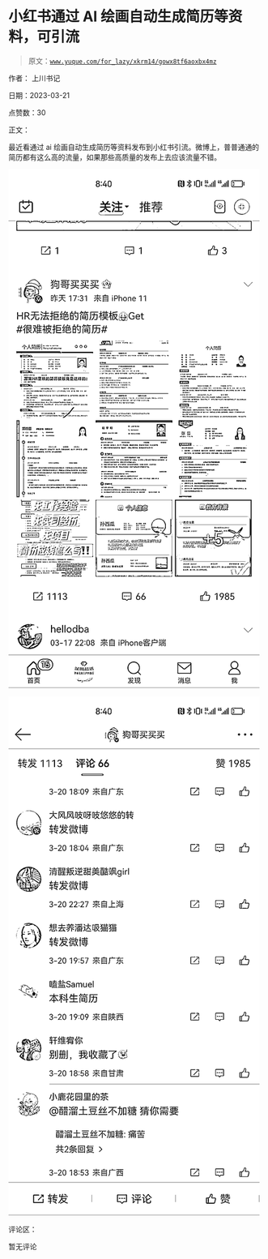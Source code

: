 # 小红书通过 AI 绘画自动生成简历等资料，可引流

> 原文：[`www.yuque.com/for_lazy/xkrm14/gowx8tf6aoxbx4mz`](https://www.yuque.com/for_lazy/xkrm14/gowx8tf6aoxbx4mz)

作者： 上川书记

日期：2023-03-21

点赞数：30

正文：

最近看通过 ai 绘画自动生成简历等资料发布到小红书引流。微博上，普普通通的简历都有这么高的流量，如果那些高质量的发布上去应该流量不错。

![](img/27b630d5edacbb511d0d4f5da8327d6f.png)  

![](img/57200bae213d2606e7e4c6a7b8952bff.png)  

评论区：

暂无评论




